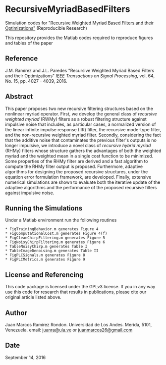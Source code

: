 # RecursiveMyriadBasedFilters
Simulation codes for ["Recursive Weighted Myriad Based Filters and their Optimizations"](http://ieeexplore.ieee.org/document/7457715/)  (Reproducible Research)

This repository provides the Matlab codes required to reproduce figures and tables of the paper

## Reference
J.M. Ramírez and J.L. Paredes "Recursive Weighted Myriad Based Filters and their Optimizations" *IEEE Transactions on Signal Processing*, vol. 64, No. 15, pp. 4027 - 4039, 2016.

## Abstract
This paper proposes two new recursive filtering structures based on the nonlinear myriad operator. First, we develop the general class of *recursive weighted myriad* (RWMy) filters as a robust filtering structure against impulsive noise that includes, as particular cases, a normalized version of the linear infinite impulse response (IIR) filter, the recursive mode-type filter, and the non-recursive weighted myriad filter. Secondly, considering the fact that the additive noise that contaminates the previous filter's outputs is no longer impulsive, we introduce a novel class of *recursive hybrid myriad* (RHMy) filters whose structure gathers the advantages of both the weighted myriad and the weighted mean in a single cost function to be minimized. Some properties of the RHMy filter are derived and a fast algorithm to compute the RHMy filter output is proposed. Furthermore, adaptive algorithms for designing the proposed recursive structures, under the equation error formulation framework, are developed. Finally, extensive numerical simulations are shown to evaluate both the iterative update of the adaptive algorithms and the performance of the proposed recursive filters against impulsive noise.

## Running the Simulations

Under a Matlab environment run the following routines

	* FigTrainingBehavior.m generates Figure 4
	* FigComputationalCost.m generates Figure 4(f)
	* FigCleanChirpFiltering.m generates Figure 5
	* FigNoisyChirpFiltering.m generates Figure 6
	* TableNoisyChirp.m generates Table I
	* TableImageDenoising.m generates Table II
	* FigPLCSignals.m generates Figure 8
	* FigPLCMetrics.m generates Figure 9

## License and Referencing

This code package is licensed under the GPLv3 license. If you in any way use this code for research that results in publications, please cite our original article listed above.

## Author

Juan Marcos Ramirez Rondon. Universidad de Los Andes. Merida, 5101, Venezuela. email: juanra@ula.ve or juanmarcos26@gmail.com

## Date

September 14, 2016
